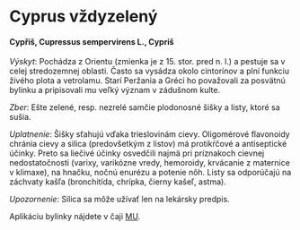 Cyprus vždyzelený
=================

#### Cypřiš, Cupressus sempervirens L., Cypriš

*Výskyt*: Pochádza z Orientu (zmienka je z 15. stor. pred n. l.) a pestuje sa v
celej stredozemnej oblasti. Často sa vysádza okolo cintorínov a plní funkciu
živého plota a vetrolamu. Starí Peržania a Gréci ho považovali za posvätnú
bylinku a pripisovali mu veľký význam v zádušnom kulte.

*Zber*: Ešte zelené, resp. nezrelé samčie plodonosné šišky a listy, ktoré sa
sušia.

*Uplatnenie*: Šišky sťahujú vďaka trieslovinám cievy. Oligomérové flavonoidy
chránia cievy a silica (predovšetkým z listov) má protikŕčové a antiseptické
účinky. Preto sa liečivé účinky osvedčili najmä pri príznakoch cievnej
nedostatočnosti (varixy, varikózne vredy, hemoroidy, krvácanie z maternice v
klimaxe), na hnačku, nočnú enurézu a potenie nôh. Listy sa odporúčajú na
záchvaty kašľa (bronchitída, chrípka, čierny kašeľ, astma).

*Upozornenie*: Silica sa môže užívať len na lekársky predpis.

Aplikáciu bylinky nájdete v čaji [MU](../caje/mu).

